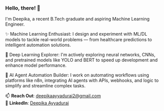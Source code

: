 ### Hello, there! 👋

I'm Deepika, a recent B.Tech graduate and aspiring Machine Learning Engineer.

✨ Machine Learning Enthusiast: I design and experiment with ML/DL models to tackle real-world problems — from healthcare predictions to intelligent automation solutions.

🧠 Deep Learning Explorer: I'm actively exploring neural networks, CNNs, and pretrained models like YOLO and BERT to speed up development and enhance model performance.

🤖 AI Agent Automation Builder: I work on automating workflows using platforms like n8n, integrating AI agents with APIs, webhooks, and logic to simplify and streamline complex tasks.

📫 **Reach Out**: [deepikaayyadurai2@gmail.com](mailto:deepikaayyadurai2@gmail.com)  
🔗 **LinkedIn**: [Deepika Ayyadurai](https://www.linkedin.com/in/deepika-ayyadurai-6abaa2208?utm_source=share&utm_campaign=share_via&utm_content=profile&utm_medium=android_app )
